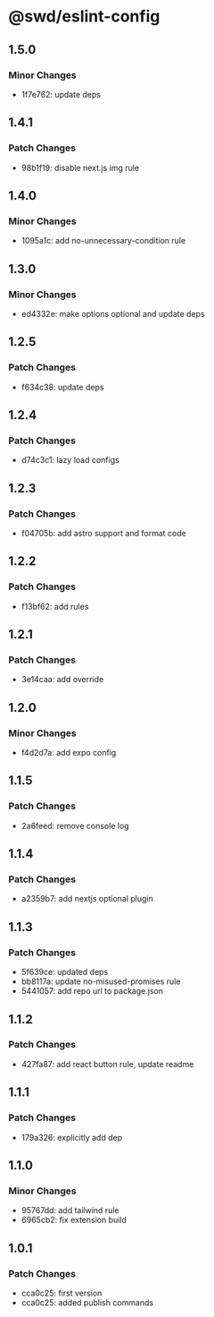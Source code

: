 # @swd/eslint-config

## 1.5.0

### Minor Changes

- 1f7e762: update deps

## 1.4.1

### Patch Changes

- 98b1f19: disable next.js img rule

## 1.4.0

### Minor Changes

- 1095a1c: add no-unnecessary-condition rule

## 1.3.0

### Minor Changes

- ed4332e: make options optional and update deps

## 1.2.5

### Patch Changes

- f634c38: update deps

## 1.2.4

### Patch Changes

- d74c3c1: lazy load configs

## 1.2.3

### Patch Changes

- f04705b: add astro support and format code

## 1.2.2

### Patch Changes

- f13bf62: add rules

## 1.2.1

### Patch Changes

- 3e14caa: add override

## 1.2.0

### Minor Changes

- f4d2d7a: add expo config

## 1.1.5

### Patch Changes

- 2a6feed: remove console log

## 1.1.4

### Patch Changes

- a2359b7: add nextjs optional plugin

## 1.1.3

### Patch Changes

- 5f639ce: updated deps
- bb8117a: update no-misused-promises rule
- 5441057: add repo url to package.json

## 1.1.2

### Patch Changes

- 427fa87: add react button rule, update readme

## 1.1.1

### Patch Changes

- 179a326: explicitly add dep

## 1.1.0

### Minor Changes

- 95767dd: add tailwind rule
- 6965cb2: fix extension build

## 1.0.1

### Patch Changes

- cca0c25: first version
- cca0c25: added publish commands

